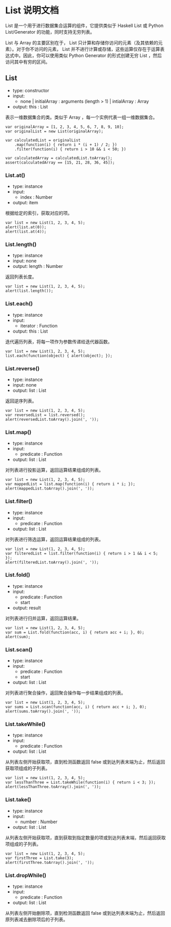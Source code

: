 # List 说明文档

List 是一个用于进行数据集合运算的组件，它提供类似于 Haskell List 或 Python List/Generator 的功能，同时支持无穷列表。

List 与 Array 的主要区别在于， List 只计算和存储你访问的元素（及其依赖的元素）。对于你不访问的元素， List 并不进行计算或存储，这些运算仅存在于运算表达式中。因此，你可以使用类似 Python Generator 的形式创建无穷 List ，然后访问其中有穷的区间。

## List

* type: constructor
* input:
	* none | initialArray : arguments (length > 1) | intialArray : Array
* output: this : List

表示一维数据集合的类。类似于 Array ，每一个实例代表一组一维数据集合。

    var originalArray = [1, 2, 3, 4, 5, 6, 7, 8, 9, 10];
    var originalList = new List(originalArray);
    
    var calculatedList = originalList
        .map(function(i) { return i * (i + 1) / 2; })
        .filter(function(i) { return i > 10 && i < 50; })
    
    var calculatedArray = calculatedList.toArray();
    assert(calculatedArray == [15, 21, 28, 36, 45]);

### List.at()

* type: instance
* input:
    * index : Number
* output: item

根据给定的索引，获取对应的项。

    var list = new List(1, 2, 3, 4, 5);
    alert(list.at(0));
    alert(list.at(4));

### List.length()

* type: instance
* input: none
* output: length : Number

返回列表长度。

    var list = new List(1, 2, 3, 4, 5);
    alert(list.length());

### List.each()

* type: instance
* input:
    * iterator : Function
* output: this : List

迭代遍历列表，将每一项作为参数传递给迭代器函数。

    var list = new List(1, 2, 3, 4, 5);
    list.each(function(object) { alert(object); });

### List.reverse()

* type: instance
* input: none
* output: list : List

返回逆序列表。

    var list = new List(1, 2, 3, 4, 5);
    var reversedList = list.reversed();
    alert(reversedList.toArray().join(', '));

### List.map()

* type: instance
* input:
    * predicate : Function
* output: list : List

对列表进行投影运算，返回运算结果组成的列表。

    var list = new List(1, 2, 3, 4, 5);
    var mappedList = list.map(function(i) { return i * i; });
    alert(mappedList.toArray().join(', '));

### List.filter()

* type: instance
* input:
    * predicate : Function
* output: list : List

对列表进行筛选运算，返回运算结果组成的列表。

    var list = new List(1, 2, 3, 4, 5);
    var filteredList = list.filter(function(i) { return i > 1 && i < 5; });
    alert(filteredList.toArray().join(', '));

### List.fold()

* type: instance
* input:
    * predicate : Function
    * start
* output: result

对列表进行归并运算，返回运算结果。

    var list = new List(1, 2, 3, 4, 5);
    var sum = List.fold(function(acc, i) { return acc + i; }, 0);
    alert(sum);

### List.scan()

* type: instance
* input:
    * predicate : Function
    * start
* output: list : List

对列表进行聚合操作，返回聚合操作每一步结果组成的列表。

    var list = new List(1, 2, 3, 4, 5);
    var sums = List.scan(function(acc, i) { return acc + i; }, 0);
    alert(sums.toArray().join(', '));

### List.takeWhile()

* type: instance
* input:
    * predicate : Function
* output: list : List

从列表左侧开始获取项，直到检测函数返回 false 或到达列表末端为止，然后返回获取项组成的子列表。

    var list = new List(1, 2, 3, 4, 5);
    var lessThanThree = List.takeWhile(function(i) { return i < 3; });
    alert(lessThanThree.toArray().join(', '));

### List.take()

* type: instance
* input:
    * number : Number
* output: list : List

从列表左侧开始获取项，直到获取到指定数量的项或到达列表末端，然后返回获取项组成的子列表。

    var list = new List(1, 2, 3, 4, 5);
    var firstThree = List.take(3);
    alert(firstThree.toArray().join(', '));

### List.dropWhile()

* type: instance
* input:
    * predicate : Function
* output: list : List

从列表左侧开始删除项，直到检测函数返回 false 或到达列表末端为止，然后返回原列表减去删除项后的子列表。

